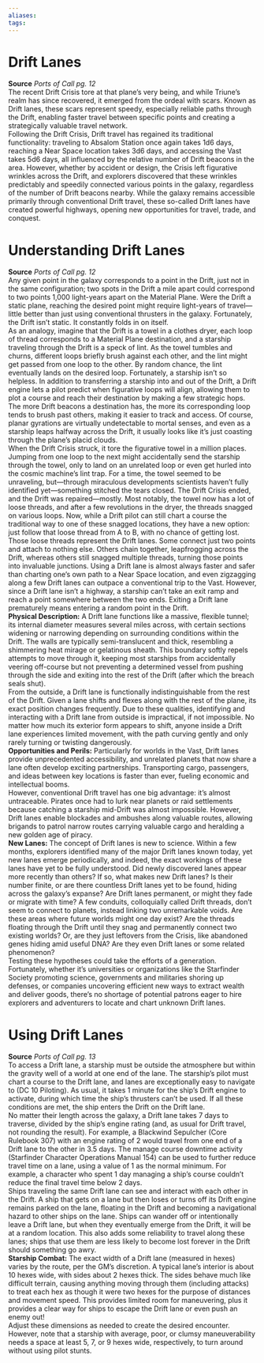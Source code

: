 ```yaml
---
aliases: 
tags: 
---
```


# Drift Lanes

**Source** _Ports of Call pg. 12_  
The recent Drift Crisis tore at that plane’s very being, and while Triune’s realm has since recovered, it emerged from the ordeal with scars. Known as Drift lanes, these scars represent speedy, especially reliable paths through the Drift, enabling faster travel between specific points and creating a strategically valuable travel network.  
Following the Drift Crisis, Drift travel has regained its traditional functionality: traveling to Absalom Station once again takes 1d6 days, reaching a Near Space location takes 3d6 days, and accessing the Vast takes 5d6 days, all influenced by the relative number of Drift beacons in the area. However, whether by accident or design, the Crisis left figurative wrinkles across the Drift, and explorers discovered that these wrinkles predictably and speedily connected various points in the galaxy, regardless of the number of Drift beacons nearby. While the galaxy remains accessible primarily through conventional Drift travel, these so-called Drift lanes have created powerful highways, opening new opportunities for travel, trade, and conquest.  

# Understanding Drift Lanes

**Source** _Ports of Call pg. 12_  
Any given point in the galaxy corresponds to a point in the Drift, just not in the same configuration; two spots in the Drift a mile apart could correspond to two points 1,000 light-years apart on the Material Plane. Were the Drift a static plane, reaching the desired point might require light-years of travel—little better than just using conventional thrusters in the galaxy. Fortunately, the Drift isn’t static. It constantly folds in on itself.  
As an analogy, imagine that the Drift is a towel in a clothes dryer, each loop of thread corresponds to a Material Plane destination, and a starship traveling through the Drift is a speck of lint. As the towel tumbles and churns, different loops briefly brush against each other, and the lint might get passed from one loop to the other. By random chance, the lint eventually lands on the desired loop. Fortunately, a starship isn’t so helpless. In addition to transferring a starship into and out of the Drift, a Drift engine lets a pilot predict when figurative loops will align, allowing them to plot a course and reach their destination by making a few strategic hops. The more Drift beacons a destination has, the more its corresponding loop tends to brush past others, making it easier to track and access. Of course, planar gyrations are virtually undetectable to mortal senses, and even as a starship leaps halfway across the Drift, it usually looks like it’s just coasting through the plane’s placid clouds.  
When the Drift Crisis struck, it tore the figurative towel in a million places. Jumping from one loop to the next might accidentally send the starship through the towel, only to land on an unrelated loop or even get hurled into the cosmic machine’s lint trap. For a time, the towel seemed to be unraveling, but—through miraculous developments scientists haven’t fully identified yet—something stitched the tears closed. The Drift Crisis ended, and the Drift was repaired—mostly. Most notably, the towel now has a lot of loose threads, and after a few revolutions in the dryer, the threads snagged on various loops. Now, while a Drift pilot can still chart a course the traditional way to one of these snagged locations, they have a new option: just follow that loose thread from A to B, with no chance of getting lost.  
Those loose threads represent the Drift lanes. Some connect just two points and attach to nothing else. Others chain together, leapfrogging across the Drift, whereas others still snagged multiple threads, turning those points into invaluable junctions. Using a Drift lane is almost always faster and safer than charting one’s own path to a Near Space location, and even zigzagging along a few Drift lanes can outpace a conventional trip to the Vast. However, since a Drift lane isn’t a highway, a starship can’t take an exit ramp and reach a point somewhere between the two ends. Exiting a Drift lane prematurely means entering a random point in the Drift.  
**Physical Description:** A Drift lane functions like a massive, flexible tunnel; its internal diameter measures several miles across, with certain sections widening or narrowing depending on surrounding conditions within the Drift. The walls are typically semi-translucent and thick, resembling a shimmering heat mirage or gelatinous sheath. This boundary softly repels attempts to move through it, keeping most starships from accidentally veering off-course but not preventing a determined vessel from pushing through the side and exiting into the rest of the Drift (after which the breach seals shut).  
From the outside, a Drift lane is functionally indistinguishable from the rest of the Drift. Given a lane shifts and flexes along with the rest of the plane, its exact position changes frequently. Due to these qualities, identifying and interacting with a Drift lane from outside is impractical, if not impossible. No matter how much its exterior form appears to shift, anyone inside a Drift lane experiences limited movement, with the path curving gently and only rarely turning or twisting dangerously.  
**Opportunities and Perils:** Particularly for worlds in the Vast, Drift lanes provide unprecedented accessibility, and unrelated planets that now share a lane often develop exciting partnerships. Transporting cargo, passengers, and ideas between key locations is faster than ever, fueling economic and intellectual booms.  
However, conventional Drift travel has one big advantage: it’s almost untraceable. Pirates once had to lurk near planets or raid settlements because catching a starship mid-Drift was almost impossible. However, Drift lanes enable blockades and ambushes along valuable routes, allowing brigands to patrol narrow routes carrying valuable cargo and heralding a new golden age of piracy.  
**New Lanes:** The concept of Drift lanes is new to science. Within a few months, explorers identified many of the major Drift lanes known today, yet new lanes emerge periodically, and indeed, the exact workings of these lanes have yet to be fully understood. Did newly discovered lanes appear more recently than others? If so, what makes new Drift lanes? Is their number finite, or are there countless Drift lanes yet to be found, hiding across the galaxy’s expanse? Are Drift lanes permanent, or might they fade or migrate with time? A few conduits, colloquially called Drift threads, don’t seem to connect to planets, instead linking two unremarkable voids. Are these areas where future worlds might one day exist? Are the threads floating through the Drift until they snag and permanently connect two existing worlds? Or, are they just leftovers from the Crisis, like abandoned genes hiding amid useful DNA? Are they even Drift lanes or some related phenomenon?  
Testing these hypotheses could take the efforts of a generation. Fortunately, whether it’s universities or organizations like the Starfinder Society promoting science, governments and militaries shoring up defenses, or companies uncovering efficient new ways to extract wealth and deliver goods, there’s no shortage of potential patrons eager to hire explorers and adventurers to locate and chart unknown Drift lanes.  

# Using Drift Lanes

**Source** _Ports of Call pg. 13_  
To access a Drift lane, a starship must be outside the atmosphere but within the gravity well of a world at one end of the lane. The starship’s pilot must chart a course to the Drift lane, and lanes are exceptionally easy to navigate to (DC 10 Piloting). As usual, it takes 1 minute for the ship’s Drift engine to activate, during which time the ship’s thrusters can’t be used. If all these conditions are met, the ship enters the Drift on the Drift lane.  
No matter their length across the galaxy, a Drift lane takes 7 days to traverse, divided by the ship’s engine rating (and, as usual for Drift travel, not rounding the result). For example, a Blackwind Sepulcher (Core Rulebook 307) with an engine rating of 2 would travel from one end of a Drift lane to the other in 3.5 days. The manage course downtime activity (Starfinder Character Operations Manual 154) can be used to further reduce travel time on a lane, using a value of 1 as the normal minimum. For example, a character who spent 1 day managing a ship’s course couldn’t reduce the final travel time below 2 days.  
Ships traveling the same Drift lane can see and interact with each other in the Drift. A ship that gets on a lane but then loses or turns off its Drift engine remains parked on the lane, floating in the Drift and becoming a navigational hazard to other ships on the lane. Ships can wander off or intentionally leave a Drift lane, but when they eventually emerge from the Drift, it will be at a random location. This also adds some reliability to travel along these lanes; ships that use them are less likely to become lost forever in the Drift should something go awry.  
**Starship Combat:** The exact width of a Drift lane (measured in hexes) varies by the route, per the GM’s discretion. A typical lane’s interior is about 10 hexes wide, with sides about 2 hexes thick. The sides behave much like difficult terrain, causing anything moving through them (including attacks) to treat each hex as though it were two hexes for the purpose of distances and movement speed. This provides limited room for maneuvering, plus it provides a clear way for ships to escape the Drift lane or even push an enemy out!  
Adjust these dimensions as needed to create the desired encounter. However, note that a starship with average, poor, or clumsy maneuverability needs a space at least 5, 7, or 9 hexes wide, respectively, to turn around without using pilot stunts.